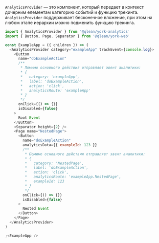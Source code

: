 `AnalyticsProvider` — это компонент, который передает в контекст дочерним елементам категорию событий и функцию трекинга. `AnalyticsProvider` поддерживает бесконечное вложение, при этом на любом этапе иерархии можно подменить функцию трекинга.

```js
import { AnalyticsProvider } from '@qlean/york-analytics'
import { Button, Page, Separator } from '@qlean/york-web'

const ExampleApp = ({ children }) => (
  <AnalyticsProvider category="exampleApp" trackEvent={console.log}>
    <Button
      name="doExampleAction"
      /**
       * Помимо основного действия отправляет эвент аналитики:
       * {
       *   category: 'exampleApp',
       *   label: 'doExampleAction',
       *   action: 'click',
       *   analyticsRoute: 'exampleApp'
       * }
       */
      onClick={() => {}}
      isDisabled={false}
    >
      Root Event
    </Button>
    <Separator height={2} />
    <Page name="NestedPage">
      <Button
        name="doExampleAction"
        analyticsData={{ exampleId: 123 }}
        /**
         * Помимо основного действия отправляет эвент аналитики:
         * {
         *   category: 'NestedPage',
         *   label: 'doExampleAction',
         *   action: 'click',
         *   analyticsRoute: 'exampleApp.NestedPage',
         *   exampleId: 123
         * }
         */
        onClick={() => {}}
        isDisabled={false}
      >
        Nested Event
      </Button>
    </Page>
  </AnalyticsProvider>
)

;<ExampleApp />
```
